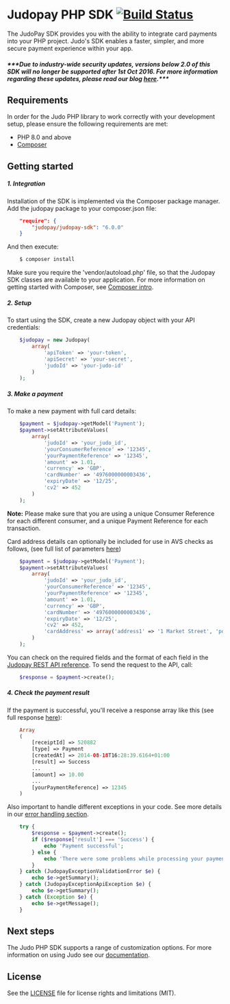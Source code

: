# Judopay PHP SDK [![Build Status](https://travis-ci.org/Judopay/Judo-PHP.svg?branch=master)](https://travis-ci.org/Judopay/Judo-PHP)
The JudoPay SDK provides you with the ability to integrate card payments into your PHP project. Judo's SDK enables a faster, simpler, and more secure payment experience within your app.
##### **\*\*\*Due to industry-wide security updates, versions below 2.0 of this SDK will no longer be supported after 1st Oct 2016. For more information regarding these updates, please read our blog [here](http://hub.judopay.com/pci31-security-updates/).*****

## Requirements
In order for the Judo PHP library to work correctly with your development setup, please ensure the following requirements are met:

- PHP 8.0 and above
- [Composer](https://getcomposer.org/download/)

## Getting started
##### 1. Integration
Installation of the SDK is implemented via the Composer package manager. Add the judopay package to your composer.json file:
```json
    "require": {
        "judopay/judopay-sdk": "6.0.0"
    }
```
And then execute:
```bash
    $ composer install
```
Make sure you require the 'vendor/autoload.php' file, so that the Judopay SDK classes are available to your application.
For more information on getting started with Composer, see [Composer intro](https://getcomposer.org/doc/00-intro.md).

##### 2. Setup
To start using the SDK, create a new Judopay object with your API credentials:
```php
    $judopay = new Judopay(
        array(
            'apiToken' => 'your-token',
            'apiSecret' => 'your-secret',
            'judoId' => 'your-judo-id'
        )
    );
```

##### 3. Make a payment
To make a new payment with full card details:
```php
    $payment = $judopay->getModel('Payment');
    $payment->setAttributeValues(
        array(
            'judoId' => 'your_judo_id',
            'yourConsumerReference' => '12345',
            'yourPaymentReference' => '12345',
            'amount' => 1.01,
            'currency' => 'GBP',
            'cardNumber' => '4976000000003436',
            'expiryDate' => '12/25',
            'cv2' => 452
        )
    );
```
**Note:** Please make sure that you are using a unique Consumer Reference for each different consumer, and a unique Payment Reference for each transaction.

Card address details can optionally be included for use in AVS checks as follows, (see full list of parameters [here](https://docs.judopay.com/#register-a-card))

```php
    $payment = $judopay->getModel('Payment');
    $payment->setAttributeValues(
        array(
            'judoId' => 'your_judo_id',
            'yourConsumerReference' => '12345',
            'yourPaymentReference' => '12345',
            'amount' => 1.01,
            'currency' => 'GBP',
            'cardNumber' => '4976000000003436',
            'expiryDate' => '12/25',
            'cv2' => 452,
            'cardAddress' => array('address1' => '1 Market Street', 'postCode' => 'E20 6PQ', 'countryCode' => 826)
        )
    );
```

You can check on the required fields and the format of each field in the [Judopay REST API reference](https://docs.judopay.com/api/index.html).
To send the request to the API, call:
```php
    $response = $payment->create();
```

##### 4. Check the payment result
If the payment is successful, you'll receive a response array like this (see full response [here](https://docs.judopay.com/#card-payment)):
```php
    Array
    (
        [receiptId] => 520882
        [type] => Payment
        [createdAt] => 2014-08-18T16:28:39.6164+01:00
        [result] => Success
        ...
        [amount] => 10.00
        ...	
        [yourPaymentReference] => 12345
    )
```
Also important to handle different exceptions in your code. See more details in our [error handling section](https://github.com/JudoPay/PhpSdk/wiki/Error-handling). 
```php
    try {
        $response = $payment->create();
        if ($response['result'] === 'Success') {
            echo 'Payment successful';
        } else {
            echo 'There were some problems while processing your payment';
        }
    } catch (JudopayExceptionValidationError $e) {
        echo $e->getSummary();
    } catch (JudopayExceptionApiException $e) {
        echo $e->getSummary();
    } catch (Exception $e) {
        echo $e->getMessage();
    }
```

## Next steps
The Judo PHP SDK supports a range of customization options. For more information on using Judo see our [documentation](https://docs.judopay.com/Content/Server%20SDKs/Server%20SDKs_1.htm#Server). 

## License
See the [LICENSE](https://github.com/JudoPay/PhpSdk/blob/master/LICENSE.txt) file for license rights and limitations (MIT).
